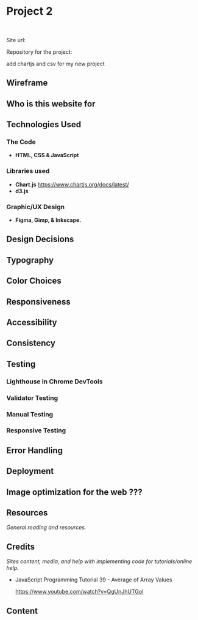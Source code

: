 # Project 2
<p>&nbsp;</p>

Site url:

Repository for the project:

add chartjs and csv for my new project


## Wireframe

## Who is this website for


## Technologies Used
### The Code
* **HTML, CSS & JavaScript**

### Libraries used
- **Chart.js** https://www.chartjs.org/docs/latest/
- **d3.js**

### Graphic/UX Design
* **Figma, Gimp, & Inkscape.**

## Design Decisions

## Typography

## Color Choices

## Responsiveness

## Accessibility

## Consistency

## Testing

### Lighthouse in Chrome DevTools

### Validator Testing

### Manual Testing

### Responsive Testing

## Error Handling

## Deployment

## Image optimization for the web ???

## Resources
*General reading and resources.*

## Credits
*Sites content, media, and help with implementing code for tutorials/online help.*

- JavaScript Programming Tutorial 39 - Average of Array Values

    https://www.youtube.com/watch?v=QgUnJhUTGoI


## Content
